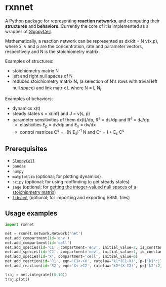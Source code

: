 # rxnnet

A Python package for representing **reaction networks**, and computing their **structures** and **behaviors**. Currently the core of it is implemented as a wrapper of [SloppyCell](http://sloppycell.sourceforge.net/). 

Mathematically, a reaction network can be represented as dx/dt = N v(x,p), where x, v and p are the concentration, rate and parameter vectors, respectively and N is the stoichiometry matrix.

Examples of structures:
- stoichiometry matrix N
- left and right null spaces of N
- reduced stoichiometry matrix N<sub>r</sub> (a selection of N's rows with trivial left null space) and link matrix L where N = L N<sub>r</sub>

Examples of behaviors:
- dynamics x(t)
- steady states s = x(inf) and J = v(s, p)
- parameter sensitivities of them dx(t)/dp, R<sup>s</sup> = ds/dp and R<sup>J</sup> = dJ/dp 
  - elasticities E<sub>p</sub> = dv/dp and E<sub>x</sub> = dv/dx 
  - control matrices C<sup>s</sup> = -(N E<sub>s</sub>)<sup>-1</sup> N and C<sup>J</sup> = I + E<sub>s</sub> C<sup>s</sup>

<!---
Why a wrapper of SloppyCell: 
    - Coding styles
    - Extra functionalities such as steady states and mca

What rxnnet can do:
     - make networks
     - encode rate laws
     - network structures
     - simulate networks
     - get steady states
     - mca
-->

## Prerequisites
* [`SloppyCell`](http://sloppycell.sourceforge.net/)
* `pandas`
* `numpy`
* `matplotlib` (optional; for plotting dynamics)
* `scipy` (optional; for using rootfinding to get steady states)
* `sage` (optional; for [getting the integer-valued null spaces of a stoichiometry matrix](https://stackoverflow.com/questions/14407579/how-to-get-the-integer-eigenvectors-of-a-numpy-matrix))
* [`libsbml`](http://sbml.org/Software/libSBML/docs/python-api/) (optional; for importing and exporting SBML files)

## Usage examples

```python
import rxnnet

net = rxnnet.network.Network('net')
net.add_compartment(id='env')
net.add_compartment(id='cell')
net.add_species(id='C1', compartment='env', initial_value=2, is_constant=True)
net.add_species(id='C2', compartment='env', initial_value=1, is_constant=True)
net.add_species(id='X', compartment='cell', initial_value=0)
net.add_reaction(id='R1', eqn='C1<->X', ratelaw='k1*(C1-X)', p={'k1':1})
net.add_reaction(id='R2', eqn='X<->C2', ratelaw='k2*(X-C2)', p={'k2':2})

traj = net.integrate((0,10))
traj.plot()
```
